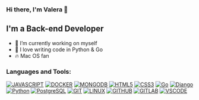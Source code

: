 ### Hi there, I'm Valera 👋

## I'm a Back-end Developer
- 🌱 I’m currently working on myself
- 🐳 I love writing code in Python & Go
- 🔥 Mac OS fan

### Languages and Tools:
[![JAVASCRIPT](https://img.shields.io/badge/-JavaScript-grey?style=for-the-badge&logo=JavaScript&logoColor=E9D54D)](#)
[![DOCKER](https://img.shields.io/badge/-Docker-grey?style=for-the-badge&logo=Docker)](#)
[![MONGODB](https://img.shields.io/badge/MongoDB-grey.svg?style=for-the-badge&logo=mongodb)](#)
[![HTML5](https://img.shields.io/badge/HTML5-grey.svg?style=for-the-badge&logo=HTML5)](#)
[![CSS3](https://img.shields.io/badge/CSS3-grey.svg?style=for-the-badge&logo=CSS3)](#)
[![Go](https://img.shields.io/badge/GoLang-grey.svg?style=for-the-badge&logo=Go)](#)
[![Django](https://img.shields.io/badge/-Django-grey?style=for-the-badge&logo=Django)](#)
[![Python](https://img.shields.io/badge/-Python-grey?style=for-the-badge&logo=Python)](#)
[![PostgreSQL](https://img.shields.io/badge/-PostgreSQL-grey?style=for-the-badge&logo=PostgreSQL&logoColor=6296CC)](#)
[![GIT](https://img.shields.io/badge/Git-grey.svg?style=for-the-badge&logo=Git)](#)
[![LINUX](https://img.shields.io/badge/linux-grey.svg?style=for-the-badge&logo=Linux)](#)
[![GITHUB](https://img.shields.io/badge/Github-grey.svg?style=for-the-badge&logo=Github)](#)
[![GITLAB](https://img.shields.io/badge/Gitlab-grey.svg?style=for-the-badge&logo=Gitlab)](#)
[![VSCODE](https://img.shields.io/badge/VSCode-grey.svg?style=for-the-badge&logo=VisualStudioCode)](#)
